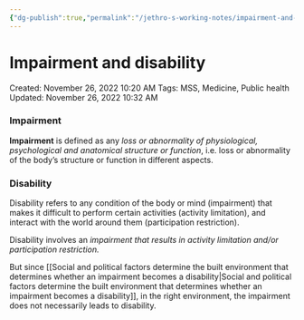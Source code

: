 ```yaml
---
{"dg-publish":true,"permalink":"/jethro-s-working-notes/impairment-and-disability/","dgPassFrontmatter":true}
---
```



# Impairment and disability

Created: November 26, 2022 10:20 AM
Tags: MSS, Medicine, Public health
Updated: November 26, 2022 10:32 AM

### Impairment

**Impairment** is defined as any *loss or abnormality of physiological, psychological and anatomical structure or function*, i.e. loss or abnormality of the body’s structure or function in different aspects.

### Disability

Disability refers to any condition of the body or mind (impairment) that makes it difficult to perform certain activities (activity limitation), and interact with the world around them (participation restriction).

Disability involves an *impairment that results in activity limitation and/or participation restriction.* 

But since [[Social and political factors determine the built environment that determines whether an impairment becomes a disability\|Social and political factors determine the built environment that determines whether an impairment becomes a disability]], in the right environment, the impairment does not necessarily leads to disability.